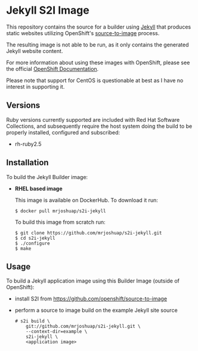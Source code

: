 Jekyll S2I Image
================

This repository contains the source for a builder using
[Jekyll](https://jekyllrb.com/) that produces static websites utilizing
OpenShift's [source-to-image](https://github.com/openshift/source-to-image)
process.

The resulting image is not able to be run, as it only contains the generated
Jekyll website content.

For more information about using these images with OpenShift, please see the
official [OpenShift Documentation](https://docs.okd.io/latest/architecture/core_concepts/builds_and_image_streams.html#source-build).

Please note that support for CentOS is questionable at best as I have no
interest in supporting it.

Versions
----------------
Ruby versions currently supported are included with Red Hat Software
Collections, and subsequently require the host system doing the build to be
properly installed, configured and subscribed:
* rh-ruby2.5

Installation
----------------
To build the Jekyll Builder image:
*  **RHEL based image**

    This image is available on DockerHub. To download it run:

    ```
    $ docker pull mrjoshuap/s2i-jekyll
    ```

    To build this image from scratch run:

    ```
    $ git clone https://github.com/mrjoshuap/s2i-jekyll.git
    $ cd s2i-jekyll
    $ ./configure
    $ make
    ```

Usage
----------------
To build a Jekyll application image using this Builder Image (outside
of OpenShift):

* install S2I from https://github.com/openshift/source-to-image

* perform a source to image build on the example Jekyll site source

  ```
  # s2i build \
      git://github.com/mrjoshuap/s2i-jekyll.git \
      --context-dir=example \
      s2i-jekyll \
      <application image>
  ```
